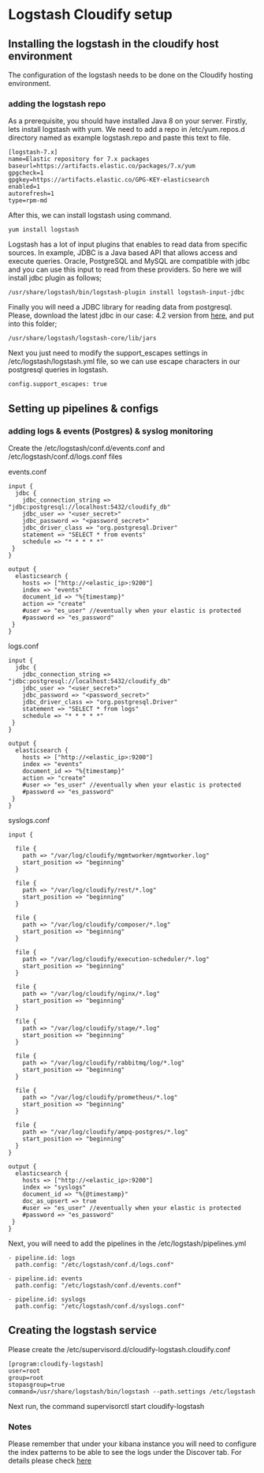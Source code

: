 # Logstash Cloudify setup

## Installing the logstash in the cloudify host environment

The configuration of the logstash needs to be done on the Cloudify hosting environment.

### adding the logstash repo

As a prerequisite, you should have installed Java 8 on your server. Firstly, lets install logstash with yum. We need to add a repo in /etc/yum.repos.d directory named as example logstash.repo and paste this text to file.

```
[logstash-7.x]
name=Elastic repository for 7.x packages
baseurl=https://artifacts.elastic.co/packages/7.x/yum
gpgcheck=1
gpgkey=https://artifacts.elastic.co/GPG-KEY-elasticsearch
enabled=1
autorefresh=1
type=rpm-md
```

After this, we can install logstash using command.

```
yum install logstash
```

Logstash has a lot of input plugins that enables to read data from specific sources. In example, JDBC is a Java based API that allows access and execute queries. Oracle, PostgreSQL and MySQL are compatible with jdbc and you can use this input to read from these providers. So here we will install jdbc plugin as follows;

```
/usr/share/logstash/bin/logstash-plugin install logstash-input-jdbc
```

Finally you will need a JDBC library for reading data from postgresql. Please, download the latest jdbc in our case: 4.2 version from [here](https://jdbc.postgresql.org/download/postgresql-42.5.0.jar), and put into this folder;

```
/usr/share/logstash/logstash-core/lib/jars
```

Next you just need to modify the support_escapes settings in /etc/logstash/logstash.yml file, so we can use escape characters in our postgresql queries in logstash.

```
config.support_escapes: true
```

## Setting up pipelines & configs

### adding logs & events (Postgres) & syslog monitoring

Create the /etc/logstash/conf.d/events.conf and /etc/logstash/conf.d/logs.conf files

events.conf
```
input {
  jdbc {
    jdbc_connection_string => "jdbc:postgresql://localhost:5432/cloudify_db"
    jdbc_user => "<user_secret>"
    jdbc_password => "<password_secret>"
    jdbc_driver_class => "org.postgresql.Driver"
    statement => "SELECT * from events"
    schedule => "* * * * *"
 }
}

output {
  elasticsearch {
    hosts => ["http://<elastic_ip>:9200"]
    index => "events"
    document_id => "%{timestamp}"
    action => "create"
    #user => "es_user" //eventually when your elastic is protected
    #password => "es_password"
 }
}
```

logs.conf
```
input {
  jdbc {
    jdbc_connection_string => "jdbc:postgresql://localhost:5432/cloudify_db"
    jdbc_user => "<user_secret>"
    jdbc_password => "<password_secret>"
    jdbc_driver_class => "org.postgresql.Driver"
    statement => "SELECT * from logs"
    schedule => "* * * * *"
 }
}

output {
  elasticsearch {
    hosts => ["http://<elastic_ip>:9200"]
    index => "events"
    document_id => "%{timestamp}"
    action => "create"
    #user => "es_user" //eventually when your elastic is protected
    #password => "es_password"
 }
}
```

syslogs.conf
```
input {

  file {
    path => "/var/log/cloudify/mgmtworker/mgmtworker.log"
    start_position => "beginning"
  }

  file {
    path => "/var/log/cloudify/rest/*.log"
    start_position => "beginning"
  }

  file {
    path => "/var/log/cloudify/composer/*.log"
    start_position => "beginning"
  }

  file {
    path => "/var/log/cloudify/execution-scheduler/*.log"
    start_position => "beginning"
  }

  file {
    path => "/var/log/cloudify/nginx/*.log"
    start_position => "beginning"
  }

  file {
    path => "/var/log/cloudify/stage/*.log"
    start_position => "beginning"
  }

  file {
    path => "/var/log/cloudify/rabbitmq/log/*.log"
    start_position => "beginning"
  }

  file {
    path => "/var/log/cloudify/prometheus/*.log"
    start_position => "beginning"
  }

  file {
    path => "/var/log/cloudify/ampq-postgres/*.log"
    start_position => "beginning"
  }
}

output {
  elasticsearch {
    hosts => ["http://<elastic_ip>:9200"]
    index => "syslogs"
    document_id => "%{@timestamp}"
    doc_as_upsert => true
    #user => "es_user" //eventually when your elastic is protected
    #password => "es_password"
 }
}
```

Next, you will need to add the pipelines in the /etc/logstash/pipelines.yml
```
- pipeline.id: logs
  path.config: "/etc/logstash/conf.d/logs.conf"

- pipeline.id: events
  path.config: "/etc/logstash/conf.d/events.conf"

- pipeline.id: syslogs
  path.config: "/etc/logstash/conf.d/syslogs.conf"
```

## Creating the logstash service

Please create the /etc/supervisord.d/cloudify-logstash.cloudify.conf
```
[program:cloudify-logstash]
user=root
group=root
stopasgroup=true
command=/usr/share/logstash/bin/logstash --path.settings /etc/logstash
```

Next run, the command
supervisorctl start cloudify-logstash

### Notes

Please remember that under your kibana instance you will need to configure the index patterns to be able to see the logs under the Discover tab. For details please check [here](https://www.elastic.co/guide/en/kibana/7.17/index-patterns.html)
